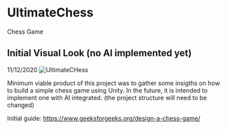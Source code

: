 # UltimateChess
Chess Game 

## Initial Visual Look (no AI implemented yet) 
11/12/2020
![UltimateCHess](https://user-images.githubusercontent.com/44201826/101942929-343d1c80-3be2-11eb-8822-d3be842d4c07.PNG)

Minimum viable product of this project was to gather some insigths on how to build a simple chess game using Unity. 
In the future, it is intended to implement one with AI integrated. (the project structure will need to be changed)

Initial guide:
https://www.geeksforgeeks.org/design-a-chess-game/

